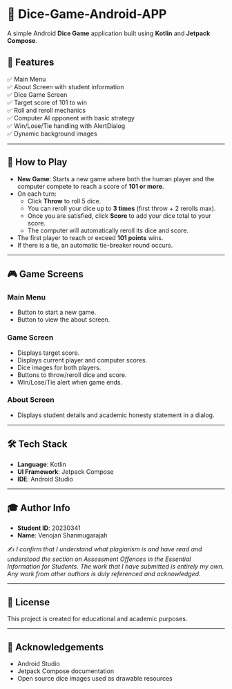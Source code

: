 # 🎲 Dice-Game-Android-APP

A simple Android **Dice Game** application built using **Kotlin** and **Jetpack Compose**.

## 📱 Features

✅ Main Menu  
✅ About Screen with student information  
✅ Dice Game Screen  
✅ Target score of 101 to win  
✅ Roll and reroll mechanics  
✅ Computer AI opponent with basic strategy  
✅ Win/Lose/Tie handling with AlertDialog  
✅ Dynamic background images  

---

## 🚀 How to Play

- **New Game**: Starts a new game where both the human player and the computer compete to reach a score of **101 or more**.
- On each turn:
    - Click **Throw** to roll 5 dice.
    - You can reroll your dice up to **3 times** (first throw + 2 rerolls max).
    - Once you are satisfied, click **Score** to add your dice total to your score.
    - The computer will automatically reroll its dice and score.
- The first player to reach or exceed **101 points** wins.
- If there is a tie, an automatic tie-breaker round occurs.

---

## 🎮 Game Screens

### Main Menu
- Button to start a new game.
- Button to view the about screen.

### Game Screen
- Displays target score.
- Displays current player and computer scores.
- Dice images for both players.
- Buttons to throw/reroll dice and score.
- Win/Lose/Tie alert when game ends.

### About Screen
- Displays student details and academic honesty statement in a dialog.

---

## 🛠️ Tech Stack

- **Language**: Kotlin  
- **UI Framework**: Jetpack Compose  
- **IDE**: Android Studio  

---

## 🎓 Author Info

- **Student ID**: 20230341  
- **Name**: Venojan Shanmugarajah  

✍️ _I confirm that I understand what plagiarism is and have read and understood the section on Assessment Offences in the Essential Information for Students. The work that I have submitted is entirely my own. Any work from other authors is duly referenced and acknowledged._  

---

## 📜 License

This project is created for educational and academic purposes.

---

## 🙏 Acknowledgements

- Android Studio
- Jetpack Compose documentation
- Open source dice images used as drawable resources
